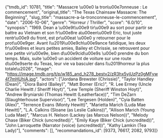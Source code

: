 {"tmdb_id": 10781, "title": "Massacre \u00e0 la tron\u00e7onneuse : Le commencement", "original_title": "The Texas Chainsaw Massacre: The Beginning", "slug_title": "massacre-a-la-tronconneuse-le-commencement", "date": "2006-10-06", "genre": "Horreur / Thriller", "score": "6.0/10", "synopsis": "1969. Dean a \u00e9t\u00e9 tir\u00e9 au sort pour partir se battre au Vietnam et son fr\u00e8re a\u00een\u00e9 Eric, tout juste rentr\u00e9 du front, est pr\u00eat \u00e0 y retourner pour le prot\u00e9ger. Avant l\u2019\u00e9ch\u00e9ance fatidique, les deux fr\u00e8res et leurs petites amies, Bailey et Chrissie, se retrouvent pour une petite vir\u00e9e, bien d\u00e9cid\u00e9s \u00e0 prendre du bon temps. Mais, suite \u00e0 un accident de voiture sur une route d\u00e9serte du Texas, leur vie va basculer dans l\u2019horreur la plus totale\u2026", "image": "https://image.tmdb.org/t/p/w185_and_h278_bestv2/zR3hx5yjUzPz0gMFyw4f7mHUhiA.jpg", "actors": ["Jordana Brewster (Chrissie)", "Taylor Handley (Dean)", "Diora Baird (Bailey)", "Matt Bomer (Eric)", "R. Lee Ermey (Uncle Charlie Hewitt / Sheriff Hoyt)", "Lew Temple (Sheriff Winston Hoyt)", "Andrew Bryniarski (Thomas Hewitt (Leatherface))", "Tim DeZarn (Slaughterhouse Supervisor)", "Lee Tergesen (Holden)", "Cyia Batten (Alex)", "Terrence Evans (Monty Hewitt)", "Marietta Marich (Luda Mae Hewitt)", "L.A. Calkins (Sloane (as Leslie Calkins))", "Allison Marich (Young Luda Mae)", "Marcus H. Nelson (Lackey (as Marcus Nelson))", "Melody Chase (Biker Chick (uncredited))", "Emily Kaye (Biker Chick (uncredited))", "John Larroquette (Narrator (voice) (uncredited))", "Kathy Lamkin (Tea Lady)"], "comments": [], "recommandations_id": [9373, 76617, 2082, 9793]}